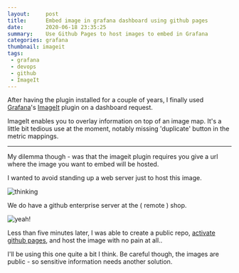 ```yaml
---
layout:     post
title:      Embed image in grafana dashboard using github pages
date:       2020-06-18 23:35:25
summary:    Use Github Pages to host images to embed in Grafana
categories: grafana
thumbnail: imageit
tags:
 - grafana
 - devops
 - github
 - ImageIt
---
```



After having the plugin installed for a couple of years, I finally used
[Grafana][1]'s [ImageIt][2] plugin on a dashboard request.

ImageIt enables you to overlay information on top of an image map. It's a little
bit tedious use at the moment, notably missing  'duplicate' button in the metric
mappings.

---

My dilemma though - was that the imageit plugin requires you give a url where the
image you want to embed will be hosted.

I wanted to avoid standing up a web server just to host this image.

![thinking](https://emojipedia-us.s3.dualstack.us-west-1.amazonaws.com/thumbs/160/google/241/thinking-face_1f914.png)

We do have a github enterprise server at the ( remote ) shop.

![yeah!](https://media.giphy.com/media/RrVzUOXldFe8M/giphy.gif)

Less than five minutes later, I was able to create a public repo, [activate github pages](3), and host
the image with no pain at all..

I'll be using this one quite a bit I think. Be careful though, the images
are public - so sensitive information needs another solution.

[1]: https://grafana.com/
[2]: https://grafana.com/grafana/plugins/pierosavi-imageit-panel
[3]: https://help.github.com/en/enterprise/2.13/user/articles/configuring-a-publishing-source-for-github-pages
